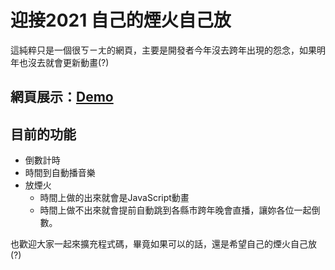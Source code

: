 # 迎接2021 自己的煙火自己放

這純粹只是一個很ㄎㄧㄤ的網頁，主要是開發者今年沒去跨年出現的怨念，如果明年也沒去就會更新動畫(?)
## 網頁展示：[Demo](https://meiyiliu9702.github.io/countdownto2021/)
## 目前的功能
* 倒數計時
* 時間到自動播音樂
* 放煙火
    * 時間上做的出來就會是JavaScript動畫
    * 時間上做不出來就會提前自動跳到各縣市跨年晚會直播，讓妳各位一起倒數。

也歡迎大家一起來擴充程式碼，畢竟如果可以的話，還是希望自己的煙火自己放(?)